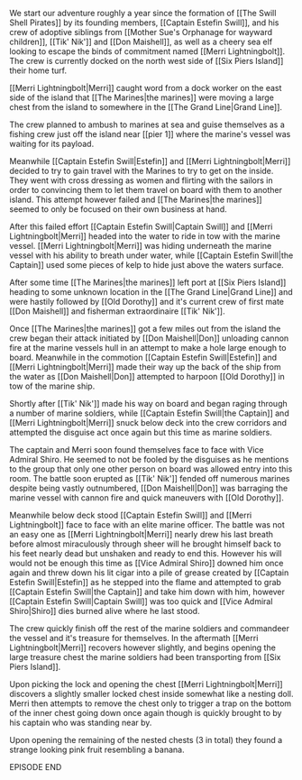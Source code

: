 We start our adventure roughly a year since the formation of [[The Swill Shell Pirates]] by its founding members, [[Captain Estefin Swill]], and his crew of adoptive siblings from [[Mother Sue's Orphanage for wayward children]], [[Tik' Nik']] and [[Don Maishell]], as well as a cheery sea elf looking to escape the binds of commitment named [[Merri Lightningbolt]]. The crew is currently docked on the north west side of [[Six Piers Island]] their home turf.

[[Merri Lightningbolt|Merri]] caught word from a dock worker on the east side of the island that [[The Marines|the marines]] were moving a large chest from the island to somewhere in the [[The Grand Line|Grand Line]].

The crew planned to ambush to marines at sea and guise themselves as a fishing crew just off the island near [[pier 1]] where the marine's vessel was waiting for its payload.

Meanwhile [[Captain Estefin Swill|Estefin]] and [[Merri Lightningbolt|Merri]] decided to try to gain travel with the Marines to try to get on the inside. They went with cross dressing as women and flirting with the sailors in order to convincing them to let them travel on board with them to another island. This attempt however failed and [[The Marines|the marines]] seemed to only be focused on their own business at hand.

After this failed effort [[Captain Estefin Swill|Captain Swill]] and [[Merri Lightningbolt|Merri]] headed into the water to ride in tow with the marine vessel. [[Merri Lightningbolt|Merri]] was hiding underneath the marine vessel with his ability to breath under water, while [[Captain Estefin Swill|the Captain]] used some pieces of kelp to hide just above the waters surface.

After some time [[The Marines|the marines]] left port at [[Six Piers Island]] heading to some unknown location in the [[The Grand Line|Grand Line]] and were hastily followed by [[Old Dorothy]] and it's current crew of first mate [[Don Maishell]] and fisherman extraordinaire [[Tik' Nik']].

Once [[The Marines|the marines]] got a few miles out from the island the crew began their attack initiated by [[Don Maishell|Don]] unloading cannon fire at the marine vessels hull in an attempt to make a hole large enough to board. Meanwhile in the commotion [[Captain Estefin Swill|Estefin]] and [[Merri Lightningbolt|Merri]] made their way up the back of the ship from the water as [[Don Maishell|Don]] attempted to harpoon [[Old Dorothy]] in tow of the marine ship.

Shortly after [[Tik' Nik']] made his way on board and began raging through a number of marine soldiers, while [[Captain Estefin Swill|the Captain]] and [[Merri Lightningbolt|Merri]] snuck below deck into the crew corridors and attempted the disguise act once again but this time as marine soldiers.

The captain and Merri soon found themselves face to face with Vice Admiral Shiro. He seemed to not be fooled by the disguises as he mentions to the group that only one other person on board was allowed entry into this room. The battle soon erupted as [[Tik' Nik']] fended off numerous marines despite being vastly outnumbered, [[Don Maishell|Don]] was barraging the marine vessel with cannon fire and quick maneuvers with [[Old Dorothy]].

Meanwhile below deck stood [[Captain Estefin Swill]] and [[Merri Lightningbolt]] face to face with an elite marine officer. The battle was not an easy one as [[Merri Lightningbolt|Merri]] nearly drew his last breath before almost miraculously through sheer will he brought himself back to his feet nearly dead but unshaken and ready to end this. However his will would not be enough this time as [[Vice Admiral Shiro]] downed him once again and threw down his lit cigar into a pile of grease created by [[Captain Estefin Swill|Estefin]] as he stepped into the flame and attempted to grab [[Captain Estefin Swill|the Captain]] and take him down with him, however [[Captain Estefin Swill|Captain Swill]] was too quick and [[Vice Admiral Shiro|Shiro]] dies burned alive where he last stood.

The crew quickly finish off the rest of the marine soldiers and commandeer the vessel and it's treasure for themselves. In the aftermath [[Merri Lightningbolt|Merri]] recovers however slightly, and begins opening the large treasure chest the marine soldiers had been transporting from [[Six Piers Island]].

Upon picking the lock and opening the chest [[Merri Lightningbolt|Merri]] discovers a slightly smaller locked chest inside somewhat like a nesting doll. Merri then attempts to remove the chest only to trigger a trap on the bottom of the inner chest going down once again though is quickly brought to by his captain who was standing near by.

Upon opening the remaining of the nested chests (3 in total) they found a strange looking pink fruit resembling a banana.

EPISODE END
